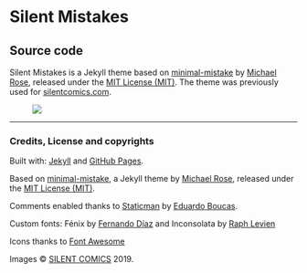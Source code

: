 Silent Mistakes
======================

## Source code

Silent Mistakes is a Jekyll theme based on [minimal-mistake](https://github.com/mmistakes/minimal-mistakes) by [Michael Rose](http://mademistakes.com), released under the [MIT License (MIT)](https://choosealicense.com/licenses/mit/). 
The theme was previously used for [silentcomics.com](https://silentcomics.com "SILENT COMICS blog"). 

<figure>
<a href="https://silentcomics.github.io/silent-mistakes/"><img src="https://silentcomics.github.io/silent-mistakes//images/index_silent-comics_BW.png"/></a>
</figure>

***

### Credits, License and copyrights
Built with: [Jekyll](https://jekyllrb.com "Jekyll") and [GitHub Pages](https://pages.github.com "GitHub Pages").

Based on [minimal-mistake](https://github.com/mmistakes/minimal-mistakes), a Jekyll theme by [Michael Rose](http://mademistakes.com), released under the [MIT License (MIT)](https://choosealicense.com/licenses/mit/).

Comments enabled thanks to [Staticman](https://github.com/eduardoboucas/staticman) by [Eduardo Boucas](https://eduardoboucas.com).

Custom fonts: Fénix by [Fernando Díaz](https://ferfolio.carbonmade.com/projects/5510858) and Inconsolata by [Raph Levien](https://levien.com/type/myfonts/inconsolata.html)

Icons thanks to [Font Awesome](http://fontawesome.io)

Images © [SILENT COMICS](https://silent-comics.com) 2019.
